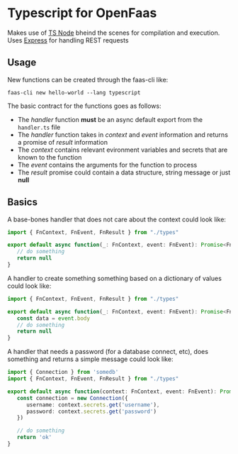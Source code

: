 # Typescript for OpenFaas

Makes use of [TS Node](https://github.com/TypeStrong/ts-node) bheind the scenes for compilation and execution.
Uses [Express](https://github.com/expressjs/express) for handling REST requests

## Usage

New functions can be created through the faas-cli like:

```shell
faas-cli new hello-world --lang typescript
```

The basic contract for the functions goes as follows:

 * The _handler_ function **must** be an async default export from the `handler.ts` file
 * The _handler_ function takes in _context_ and _event_ information and returns a promise of _result_ information
 * The _context_ contains relevant evironment variables and secrets that are known to the function
 * The _event_ contains the arguments for the function to process
 * The _result_ promise could contain a data structure, string message or just **null**

## Basics

A base-bones handler that does not care about the context could look like:

```typescript
import { FnContext, FnEvent, FnResult } from "./types"

export default async function(_: FnContext, event: FnEvent): Promise<FnResult> {
   // do something
   return null
}
```

A handler to create something something based on a dictionary of values could look like:

```typescript
import { FnContext, FnEvent, FnResult } from "./types"

export default async function(_: FnContext, event: FnEvent): Promise<FnResult> {
   const data = event.body
   // do something
   return null
}
```

A handler that needs a password (for a database connect, etc), does something and returns a simple message could look like:

```typescript
import { Connection } from 'somedb'
import { FnContext, FnEvent, FnResult } from "./types"

export default async function(context: FnContext, event: FnEvent): Promise<FnResult> {
   const connection = new Connection({
      username: context.secrets.get('username'),
      password: context.secrets.get('password')
   })

   // do something
   return 'ok'
}
```
